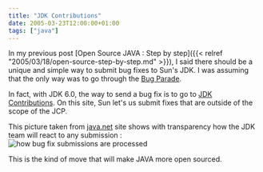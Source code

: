 ```yaml
---
title: "JDK Contributions"
date: 2005-03-23T12:00:00+01:00
tags: ["java"]
---
```


In my previous post [Open Source JAVA : Step by step]({{< relref "2005/03/18/open-source-step-by-step.md" >}}), I said there should be a unique and simple way to submit bug fixes to Sun's JDK. I was assuming that the only way was to go through the <a href="http://bugs.sun.com/bugdatabase/index.jsp">Bug Parade</a>.

In fact, with JDK 6.0, the way to send a bug fix is to go to <a href="https://jdk-collaboration.dev.java.net/contributions/index.html">JDK Contributions</a>. On this site, Sun let's us submit fixes that are outside of the scope of the JCP.

This picture taken from <a href="http://www.java.net/">java.net</a> site shows with transparency how the JDK team will react to any submission : <img src="https://jdk-collaboration.dev.java.net/contributions/images/process.png" alt="how bug fix submissions are processed" />

This is the kind of move that will make JAVA more open sourced.
